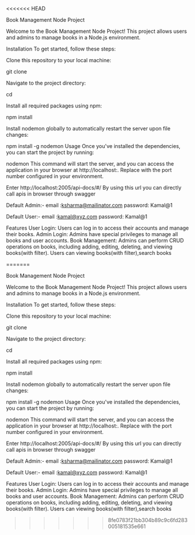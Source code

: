 <<<<<<< HEAD


Book Management Node Project

Welcome to the Book Management Node Project! This project allows users and admins to manage books in a Node.js environment.

Installation
To get started, follow these steps:

Clone this repository to your local machine:

git clone <repository-url>

Navigate to the project directory:

cd <project-directory>

Install all required packages using npm:

npm install

Install nodemon globally to automatically restart the server upon file changes:

npm install -g nodemon
Usage
Once you've installed the dependencies, you can start the project by running:

nodemon
This command will start the server, and you can access the application in your browser at http://localhost:<port>. Replace <port> with the port number configured in your environment.

Enter http://localhost:2005/api-docs/#/ 
By using this url you can directly call apis in browser through swagger

Default Admin:-
email :ksharma@mailinator.com
password: Kamal@1


Default User:-
email :kamal@xyz.com
password: Kamal@1

Features
User Login: Users can log in to access their accounts and manage their books.
Admin Login: Admins have special privileges to manage all books and user accounts.
Book Management:  Admins can perform CRUD operations on books, including adding, editing, deleting, and viewing books(with filter).
Users can viewing books(with filter),search books 

=======


Book Management Node Project

Welcome to the Book Management Node Project! This project allows users and admins to manage books in a Node.js environment.

Installation
To get started, follow these steps:

Clone this repository to your local machine:

git clone <repository-url>

Navigate to the project directory:

cd <project-directory>

Install all required packages using npm:

npm install

Install nodemon globally to automatically restart the server upon file changes:

npm install -g nodemon
Usage
Once you've installed the dependencies, you can start the project by running:

nodemon
This command will start the server, and you can access the application in your browser at http://localhost:<port>. Replace <port> with the port number configured in your environment.

Enter http://localhost:2005/api-docs/#/ 
By using this url you can directly call apis in browser through swagger

Default Admin:-
email :ksharma@mailinator.com
password: Kamal@1


Default User:-
email :kamal@xyz.com
password: Kamal@1

Features
User Login: Users can log in to access their accounts and manage their books.
Admin Login: Admins have special privileges to manage all books and user accounts.
Book Management:  Admins can perform CRUD operations on books, including adding, editing, deleting, and viewing books(with filter).
Users can viewing books(with filter),search books 

>>>>>>> 8fe0783f21bb304b89c9c6fd283005181535e661
